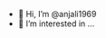 - 👋 Hi, I’m @anjali1969
- 👀 I’m interested in ...
<!---
anjali1969/anjali1969 is a ✨ special ✨ repository because its `README.md` (this file) appears on your GitHub profile.
You can click the Preview link to take a look at your changes.
--->
